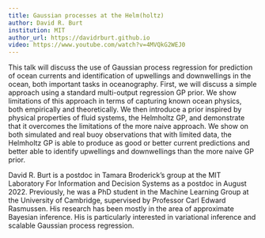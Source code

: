 ```yaml
---
title: Gaussian processes at the Helm(holtz)
author: David R. Burt
institution: MIT
author_url: https://davidrburt.github.io
video: https://www.youtube.com/watch?v=4MVQkG2WEJ0
---
```


This talk will discuss the use of Gaussian process regression for prediction of ocean currents and identification of upwellings and downwellings in the ocean, both important tasks in oceanography. First, we will discuss a simple approach using a standard multi-output regression GP prior. We show limitations of this approach in terms of capturing known ocean physics, both empirically and theoretically. We then introduce a prior inspired by physical properties of fluid systems, the Helmholtz GP, and demonstrate that it overcomes the limitations of the more naive approach. We show on both simulated and real buoy observations that with limited data, the Helmholtz GP is able to produce as good or better current predictions and better able to identify upwellings and downwellings than the more naive GP prior.


David R. Burt is a postdoc in Tamara Broderick’s group at the MIT Laboratory For Information and Decision Systems as a postdoc in August 2022. 
Previously, he was a PhD student in the Machine Learning Group at the University of Cambridge, supervised by Professor Carl Edward Rasmussen. 
His research has been mostly in the area of approximate Bayesian inference. 
His is particularly interested in variational inference and scalable Gaussian process regression.